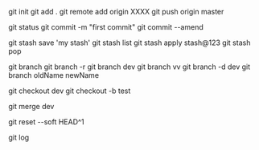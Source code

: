 git init
git add .
git remote add origin XXXX
git push origin master

git status
git commit -m "first commit"
git commit --amend

git stash save 'my stash'
git stash list
git stash apply stash@123
git stash pop

git branch
git branch -r
git branch dev
git branch vv
git branch -d dev
git branch oldName newName

git checkout dev
git checkout -b test

git merge dev

git reset --soft HEAD^1

git log

<!-- git log stats -- -->

<!-- vim 操作 mac操作 -->